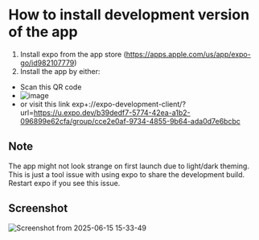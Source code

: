 # How to install development version of the app
1) Install expo from the app store (https://apps.apple.com/us/app/expo-go/id982107779)
2) Install the app by either:
- Scan this QR code
- ![image](https://github.com/user-attachments/assets/68b4556c-1d6c-4071-8457-66e0002f4a84)
- or visit this link
exp+://expo-development-client/?url=https://u.expo.dev/b39dedf7-5774-42ea-a1b2-096899e62cfa/group/cce2e0af-9734-4855-9b64-ada0d7e6bcbc

## Note
The app might not look strange on first launch due to light/dark theming. This is just a tool issue with using expo to share the development build. Restart expo if you see this issue.


## Screenshot
![Screenshot from 2025-06-15 15-33-49](https://github.com/user-attachments/assets/2203bcef-40d8-45ca-b244-90fe6ded14c9)
